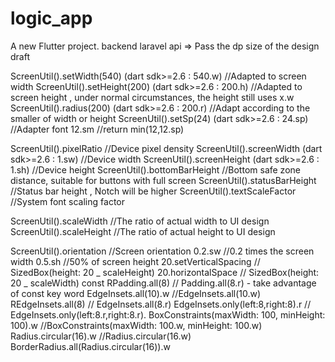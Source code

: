 # logic_app

A new Flutter project. backend laravel api
=> Pass the dp size of the design draft

ScreenUtil().setWidth(540) (dart sdk>=2.6 : 540.w) //Adapted to screen width
ScreenUtil().setHeight(200) (dart sdk>=2.6 : 200.h) //Adapted to screen height , under normal circumstances, the height still uses x.w
ScreenUtil().radius(200) (dart sdk>=2.6 : 200.r) //Adapt according to the smaller of width or height
ScreenUtil().setSp(24) (dart sdk>=2.6 : 24.sp) //Adapter font
12.sm //return min(12,12.sp)

ScreenUtil().pixelRatio //Device pixel density
ScreenUtil().screenWidth (dart sdk>=2.6 : 1.sw) //Device width
ScreenUtil().screenHeight (dart sdk>=2.6 : 1.sh) //Device height
ScreenUtil().bottomBarHeight //Bottom safe zone distance, suitable for buttons with full screen
ScreenUtil().statusBarHeight //Status bar height , Notch will be higher
ScreenUtil().textScaleFactor //System font scaling factor

ScreenUtil().scaleWidth //The ratio of actual width to UI design
ScreenUtil().scaleHeight //The ratio of actual height to UI design

ScreenUtil().orientation //Screen orientation
0.2.sw //0.2 times the screen width
0.5.sh //50% of screen height
20.setVerticalSpacing // SizedBox(height: 20 _ scaleHeight)
20.horizontalSpace // SizedBox(height: 20 _ scaleWidth)
const RPadding.all(8) // Padding.all(8.r) - take advantage of const key word
EdgeInsets.all(10).w //EdgeInsets.all(10.w)
REdgeInsets.all(8) // EdgeInsets.all(8.r)
EdgeInsets.only(left:8,right:8).r // EdgeInsets.only(left:8.r,right:8.r).
BoxConstraints(maxWidth: 100, minHeight: 100).w //BoxConstraints(maxWidth: 100.w, minHeight: 100.w)
Radius.circular(16).w //Radius.circular(16.w)
BorderRadius.all(Radius.circular(16)).w
